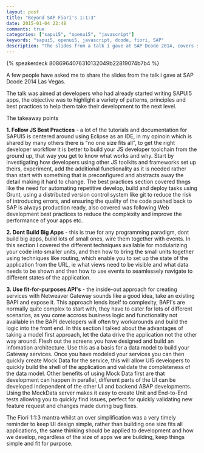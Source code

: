 ```yaml
---
layout: post
title: "Beyond SAP Fiori's 1:1:3"
date: 2015-01-04 22:48
comments: true
categories: ["sapui5", "openui5", "javascript"]
keywords: "sapui5, openui5, javascript, dcode, fiori, SAP"
description: "The slides from a talk i gave at SAP Dcode 2014, covers some of the best practice for buildig SAPUI5 apps"
---
```


{% speakerdeck 8086964076310132049b22819074b7b4 %}

A few people have asked me to share the slides from the talk i gave at SAP Dcode 2014 Las Vegas.

The talk was aimed at developers who had already started writing SAPUI5 apps, the objective was to highlight a variety of patterns, principles and best practices to help them take their development to the next level.

The takeaway points

**1. Follow JS Best Practices** - a lot of the tutorials and documentation for SAPUI5 is centered around using Eclipse as an IDE, in my opinoin which is shared by many others there is "no one size fits all", to get the right developer workflow it is better to build your JS developer toolchain from the ground up, that way you get to know what works and why. Start by investigating how developers using other JS toolkits and frameworks set up theirs, experiment, add the additional functionality as it is needed rather than start with something that is preconfigured and abstracts away the detail making it hard to change. The best practices section covered thngs like the need for automating repetitive develop, build and deploy tasks using Grunt, using a distributed version control system like git to reduce the risk of introducing errors, and ensuring the quality of the code pushed back to SAP is always production ready, also covered was following Web development best practices to reduce the complexity and improve the performance of your apps etc.

**2. Dont Build Big Apps** - this is true for any programming paradigm, dont build big apps, build lots of small ones, wire them together with events. In this section I covered the different techniques available for modularizing your code into smaller units, and then how to bring the small units together using techniques like routing, which enable you to set up the state of the application from the URL, ie what views need to be visible and what data needs to be shown and then how to use events to seamlessely navigate to different states of the application. 

**3. Use fit-for-purposes API's** - the inside-out approach for creating services with Netweaver Gateway sounds like a good idea, take an existing BAPI and expose it. This approach lends itself to complexity, BAPI's are normally quite complex to start with, they have to cater for lots of different scenarios, as you come accross business logic and functionality not available in the BAPI developers will often try workarounds and build the logic into the front end. In this section I talked about the advantages of taking a model first approach, let the data drive the application not the other way around. Flesh out the screens you have designed and build an infomation architecture. Use this as a basis for a data model to build your Gateway services. Once you have modeled your services you can then quickly create Mock Data for the service, this will allow UI5 developers to quickly build the shell of the application and validate the completeness of the data model. Other benefits of using Mock Data first are that development can happen in parallel, different parts of the UI can be developed independent of the other UI and backend ABAP developments. Using the MockData server makes it easy to create Unit and End-to-End tests allowing you to quickly find issues, perfect for quickly validating new feature request and changes made during bug fixes.

The Fiori 1:1:3 mantra whilst an over simplification was a very timely reminder to keep UI design simple, rather than building one size fits all applications, the same thinking should be applied to development and how we develop, regardless of the size of apps we are building, keep things simple and fit for purpose.